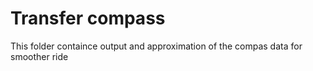 # Transfer compass

This folder containce output and approximation of the compas data for smoother ride